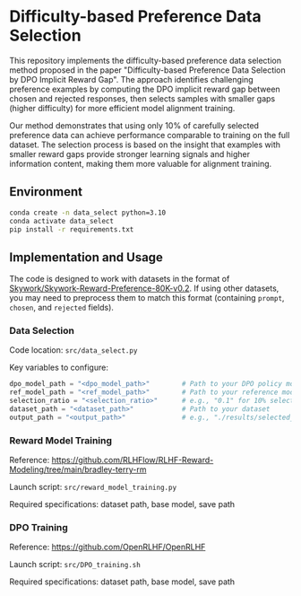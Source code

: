 # Difficulty-based Preference Data Selection

This repository implements the difficulty-based preference data selection method proposed in the paper "Difficulty-based Preference Data Selection by DPO Implicit Reward Gap". The approach identifies challenging preference examples by computing the DPO implicit reward gap between chosen and rejected responses, then selects samples with smaller gaps (higher difficulty) for more efficient model alignment training.

Our method demonstrates that using only 10% of carefully selected preference data can achieve performance comparable to training on the full dataset. The selection process is based on the insight that examples with smaller reward gaps provide stronger learning signals and higher information content, making them more valuable for alignment training.

## Environment

```bash
conda create -n data_select python=3.10
conda activate data_select
pip install -r requirements.txt
```

## Implementation and Usage

The code is designed to work with datasets in the format of [Skywork/Skywork-Reward-Preference-80K-v0.2](https://huggingface.co/datasets/Skywork/Skywork-Reward-Preference-80K-v0.2/). If using other datasets, you may need to preprocess them to match this format (containing `prompt`, `chosen`, and `rejected` fields).

### Data Selection

Code location: `src/data_select.py`

Key variables to configure:
```python
dpo_model_path = "<dpo_model_path>"        # Path to your DPO policy model
ref_model_path = "<ref_model_path>"        # Path to your reference model  
selection_ratio = "<selection_ratio>"      # e.g., "0.1" for 10% selection
dataset_path = "<dataset_path>"            # Path to your dataset
output_path = "<output_path>"              # e.g., "./results/selected_dataset.json"
```

### Reward Model Training

Reference: https://github.com/RLHFlow/RLHF-Reward-Modeling/tree/main/bradley-terry-rm

Launch script: `src/reward_model_training.py`

Required specifications: dataset path, base model, save path

### DPO Training

Reference: https://github.com/OpenRLHF/OpenRLHF

Launch script: `src/DPO_training.sh`

Required specifications: dataset path, base model, save path